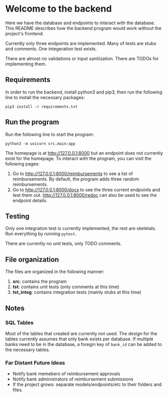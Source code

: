 # Welcome to the backend
Here we have the database and endpoints to interact with the database. This README describes how the backend program would work without the project's frontend.

Currently only three endpoints are implemented. Many of tests are stubs and comments. One integeration test exists.

There are almost no validations or input sanitization. There are TODOs for implementing them.

## Requirements
In order to run the backend, install python3 and pip3, then run the following line to install the necessary packages:

`pip3 install -r requirements.txt`

## Run the program
Run the following line to start the program:

`python3 -m uvicorn src.main:app`

The homepage is at http://127.0.0.1:8000 but an endpoint does not currently exist for the homepage. To interact with the program, you can visit the following pages:

1. Go to http://127.0.0.1:8000/reimbursements to see a list of reimbursements. By default, the program adds three random reimbursements.
2. Go to http://127.0.0.1:8000/docs to see the three current endpoints and test them out. http://127.0.0.1:8000/redoc can also be used to see the endpoint details.

## Testing
Only one integration test is currently implemented, the rest are skeletals. Run everything by running `pytest`.

There are currently no unit tests, only TODO comments.

## File organization
The files are organized in the following manner:
1. **src**: contains the program
2. **tst**: contains unit tests (only comments at this time)
3. **tst_integ**: contains integration tests (mainly stubs at this time)

## Notes
### SQL Tables
Most of the tables that created are currently not used. The design for the tables currently assumes that only bank exists per database. If multiple banks need to be in the database, a foregin key of `bank_id` can be added to the necessary tables.

### Far Distant Future Ideas
- Notify bank memebers of reimbursement approvals
- Notify bank administrators of reimbursement submissions
- If the project grows: separate models/endpoints/etc to their folders and files.
